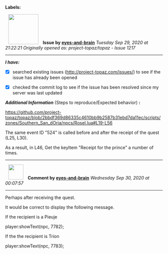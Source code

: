 **Labels:**



<a href="https://github.com/eyes-and-brain"><img src="https://avatars0.githubusercontent.com/u/71148313?v=4" width="96" height="96" hspace="10"></img></a> **Issue by [eyes-and-brain](https://github.com/eyes-and-brain)**
_Tuesday Sep 29, 2020 at 21:22:21_
_Originally opened as: project-topaz/topaz - Issue 1217_

----

<!-- place 'x' mark between square [] brackets to checkmark box -->
**_I have:_**

- [x] searched existing issues (http://project-topaz.com/issues/) to see if the issue has already been opened
- [x] checked the commit log to see if the issue has been resolved since my server was last updated

**_Additional Information_** (Steps to reproduce/Expected behavior) **:** 

https://github.com/project-topaz/topaz/blob/2bbdf369d86335c4610bb9b2587b31ebd7da11ec/scripts/zones/Southern_San_dOria/npcs/Rosel.lua#L19-L56

The same event ID "524" is called before and after the receipt of the quest (L25, L30).

As a result, in L46, Get the keyItem "Receipt for the prince" a number of times.




----
<a href="https://github.com/eyes-and-brain"><img src="https://avatars0.githubusercontent.com/u/71148313?v=4" width="48" height="48" hspace="10"></img></a> **Comment by [eyes-and-brain](https://github.com/eyes-and-brain)**
_Wednesday Sep 30, 2020 at 00:07:57_

----

Perhaps after receiving the quest.
It would be correct to display the following message.

If the recipient is a Pieuje
player:showText(npc, 7782);


If the the recipient is Trion
player:showText(npc, 7783);

